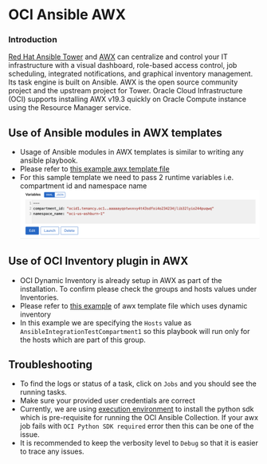 # OCI Ansible AWX

### Introduction

[Red Hat Ansible Tower](https://docs.ansible.com/ansible-tower/latest/html/administration/index.html) and [AWX](https://github.com/ansible/awx) can centralize and control your IT infrastructure with a visual dashboard, role-based access control, job scheduling, integrated notifications, and graphical inventory management. Its task engine is built on Ansible. AWX is the open source community project and the upstream project for Tower.
Oracle Cloud Infrastructure (OCI) supports installing AWX v19.3 quickly on Oracle Compute instance using the Resource Manager service.

## Use of Ansible modules in AWX templates

 - Usage of Ansible modules in AWX templates is similar to writing any ansible playbook.
 - Please refer to [this example awx template file](![](awx_samples/list_objects.yaml))
 - For this sample template we need to pass 2 runtime variables i.e. compartment id and namespace name
![](images/awx/AWX_runtime_variable.png)


## Use of OCI Inventory plugin in AWX

- OCI Dynamic Inventory is already setup in AWX as part of the installation. To confirm please check the groups and hosts values under Inventories.
- Please refer to [this example](![](awx_samples/sample_dynamic_inventory.yaml)) of awx template file which uses dynamic inventory
- In this example we are specifying the `Hosts` value as `AnsibleIntegrationTestCompartment1` so this playbook will run only for the hosts which are part of this group.


## Troubleshooting

- To find the logs or status of a task, click on `Jobs` and you should see the running tasks.
- Make sure your provided user credentials are correct
- Currently, we are using [execution environment](https://docs.ansible.com/ansible-tower/latest/html/administration/external_execution_envs.html) to install the python sdk which is pre-requisite for running the OCI Ansible Collection. If your awx job fails with `OCI Python SDK required` error then this can be one of the issue.
- It is recommended to keep the verbosity level to `Debug` so that it is easier to trace any issues.
